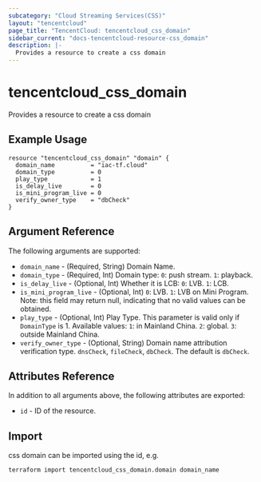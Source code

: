 ```yaml
---
subcategory: "Cloud Streaming Services(CSS)"
layout: "tencentcloud"
page_title: "TencentCloud: tencentcloud_css_domain"
sidebar_current: "docs-tencentcloud-resource-css_domain"
description: |-
  Provides a resource to create a css domain
---
```


# tencentcloud_css_domain

Provides a resource to create a css domain

## Example Usage

```hcl
resource "tencentcloud_css_domain" "domain" {
  domain_name          = "iac-tf.cloud"
  domain_type          = 0
  play_type            = 1
  is_delay_live        = 0
  is_mini_program_live = 0
  verify_owner_type    = "dbCheck"
}
```

## Argument Reference

The following arguments are supported:

* `domain_name` - (Required, String) Domain Name.
* `domain_type` - (Required, Int) Domain type: `0`: push stream. `1`: playback.
* `is_delay_live` - (Optional, Int) Whether it is LCB: `0`: LVB. `1`: LCB.
* `is_mini_program_live` - (Optional, Int) `0`: LVB. `1`: LVB on Mini Program. Note: this field may return null, indicating that no valid values can be obtained.
* `play_type` - (Optional, Int) Play Type. This parameter is valid only if `DomainType` is 1. Available values: `1`: in Mainland China. `2`: global. `3`: outside Mainland China.
* `verify_owner_type` - (Optional, String) Domain name attribution verification type. `dnsCheck`, `fileCheck`, `dbCheck`. The default is `dbCheck`.

## Attributes Reference

In addition to all arguments above, the following attributes are exported:

* `id` - ID of the resource.



## Import

css domain can be imported using the id, e.g.

```
terraform import tencentcloud_css_domain.domain domain_name
```

